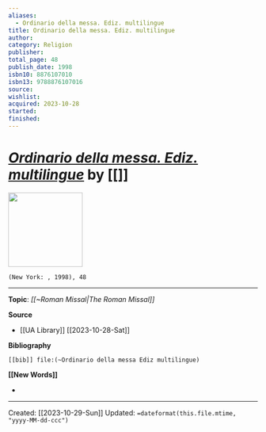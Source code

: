```yaml
---
aliases:
  - Ordinario della messa. Ediz. multilingue
title: Ordinario della messa. Ediz. multilingue
author: 
category: Religion
publisher: 
total_page: 48
publish_date: 1998
isbn10: 8876107010
isbn13: 9788876107016
source: 
wishlist: 
acquired: 2023-10-28
started: 
finished:
---
```

# *[Ordinario della messa. Ediz. multilingue]()* by [[]]

<img src="https://m.media-amazon.com/images/I/31GAU6H1qRL.jpg" width=150>

`(New York: , 1998), 48`



--- 
**Topic**: *[[~Roman Missal|The Roman Missal]]*

**Source**
- [[UA Library]] [[2023-10-28-Sat]]

**Bibliography**

```query
[[bib]] file:(~Ordinario della messa Ediz multilingue)
```
 

**[[New Words]]**

- 

---
Created: [[2023-10-29-Sun]]
Updated: `=dateformat(this.file.mtime, "yyyy-MM-dd-ccc")`